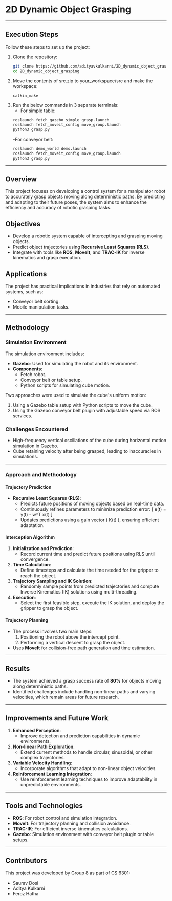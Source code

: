 # 2D Dynamic Object Grasping

---

## Execution Steps

Follow these steps to set up the project:

1. Clone the repository:
   ```bash
   git clone https://github.com/adityavkulkarni/2D_dynamic_object_grasping.git
   cd 2D_dynamic_object_grasping
2. Move the contents of src.zip to your_workspace/src and make the workspace:
   ```bash
   catkin_make
3. Run the below commands in 3 separate terminals:
   - For simple table:
   ```bash
   roslaunch fetch_gazebo simple_grasp.launch
   roslaunch fetch_moveit_config move_group.launch
   python3 grasp.py
   ```
   -For conveyor belt:
   ```bash
   roslaunch demo_world demo.launch
   roslaunch fetch_moveit_config move_group.launch
   python3 grasp.py
   ```

---

## Overview

This project focuses on developing a control system for a manipulator robot to accurately grasp objects moving along deterministic paths. By predicting and adapting to their future poses, the system aims to enhance the efficiency and accuracy of robotic grasping tasks.

## Objectives

- Develop a robotic system capable of intercepting and grasping moving objects.
- Predict object trajectories using **Recursive Least Squares (RLS)**.
- Integrate with tools like **ROS**, **MoveIt**, and **TRAC-IK** for inverse kinematics and grasp execution.

## Applications

The project has practical implications in industries that rely on automated systems, such as:

- Conveyor belt sorting.
- Mobile manipulation tasks.

---

## Methodology

### Simulation Environment

The simulation environment includes:

- **Gazebo**: Used for simulating the robot and its environment.
- **Components**:
  - Fetch robot.
  - Conveyor belt or table setup.
  - Python scripts for simulating cube motion.

Two approaches were used to simulate the cube's uniform motion:
1. Using a Gazebo table setup with Python scripts to move the cube.
2. Using the Gazebo conveyor belt plugin with adjustable speed via ROS services.

### Challenges Encountered

- High-frequency vertical oscillations of the cube during horizontal motion simulation in Gazebo.
- Cube retaining velocity after being grasped, leading to inaccuracies in simulations.

---

### Approach and Methodology

#### Trajectory Prediction
- **Recursive Least Squares (RLS)**:
  - Predicts future positions of moving objects based on real-time data.
  - Continuously refines parameters to minimize prediction error:
    \[
    e(t) = y(t) - w^T x(t)
    \]
  - Updates predictions using a gain vector \( K(t) \), ensuring efficient adaptation.

#### Interception Algorithm
1. **Initialization and Prediction**:
   - Record current time and predict future positions using RLS until convergence.
2. **Time Calculation**:
   - Define timesteps and calculate the time needed for the gripper to reach the object.
3. **Trajectory Sampling and IK Solution**:
   - Randomly sample points from predicted trajectories and compute Inverse Kinematics (IK) solutions using multi-threading.
4. **Execution**:
   - Select the first feasible step, execute the IK solution, and deploy the gripper to grasp the object.

#### Trajectory Planning
- The process involves two main steps:
  1. Positioning the robot above the intercept point.
  2. Performing a vertical descent to grasp the object.
- Uses **MoveIt** for collision-free path generation and time estimation.

---

## Results

- The system achieved a grasp success rate of **80%** for objects moving along deterministic paths.
- Identified challenges include handling non-linear paths and varying velocities, which remain areas for future research.

---

## Improvements and Future Work

1. **Enhanced Perception**:
   - Improve detection and prediction capabilities in dynamic environments.
2. **Non-linear Path Exploration**:
   - Extend current methods to handle circular, sinusoidal, or other complex trajectories.
3. **Variable Velocity Handling**:
   - Incorporate algorithms that adapt to non-linear object velocities.
4. **Reinforcement Learning Integration**:
   - Use reinforcement learning techniques to improve adaptability in unpredictable environments.

---

## Tools and Technologies

- **ROS**: For robot control and simulation integration.
- **MoveIt**: For trajectory planning and collision avoidance.
- **TRAC-IK**: For efficient inverse kinematics calculations.
- **Gazebo**: Simulation environment with conveyor belt plugin or table setups.

---

## Contributors

This project was developed by Group 8 as part of CS 6301:

- Saurav Dosi
- Aditya Kulkarni
- Feroz Hatha
